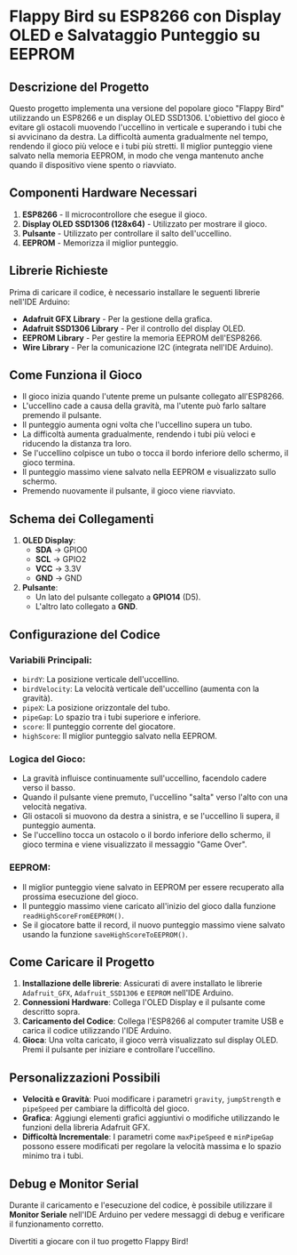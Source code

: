 # Flappy Bird su ESP8266 con Display OLED e Salvataggio Punteggio su EEPROM

## Descrizione del Progetto
Questo progetto implementa una versione del popolare gioco "Flappy Bird" utilizzando un ESP8266 e un display OLED SSD1306. L'obiettivo del gioco è evitare gli ostacoli muovendo l'uccellino in verticale e superando i tubi che si avvicinano da destra. La difficoltà aumenta gradualmente nel tempo, rendendo il gioco più veloce e i tubi più stretti. Il miglior punteggio viene salvato nella memoria EEPROM, in modo che venga mantenuto anche quando il dispositivo viene spento o riavviato.

## Componenti Hardware Necessari
1. **ESP8266** - Il microcontrollore che esegue il gioco.
2. **Display OLED SSD1306 (128x64)** - Utilizzato per mostrare il gioco.
3. **Pulsante** - Utilizzato per controllare il salto dell'uccellino.
4. **EEPROM** - Memorizza il miglior punteggio.

## Librerie Richieste
Prima di caricare il codice, è necessario installare le seguenti librerie nell'IDE Arduino:
- **Adafruit GFX Library** - Per la gestione della grafica.
- **Adafruit SSD1306 Library** - Per il controllo del display OLED.
- **EEPROM Library** - Per gestire la memoria EEPROM dell'ESP8266.
- **Wire Library** - Per la comunicazione I2C (integrata nell'IDE Arduino).

## Come Funziona il Gioco
- Il gioco inizia quando l'utente preme un pulsante collegato all'ESP8266.
- L'uccellino cade a causa della gravità, ma l'utente può farlo saltare premendo il pulsante.
- Il punteggio aumenta ogni volta che l'uccellino supera un tubo.
- La difficoltà aumenta gradualmente, rendendo i tubi più veloci e riducendo la distanza tra loro.
- Se l'uccellino colpisce un tubo o tocca il bordo inferiore dello schermo, il gioco termina.
- Il punteggio massimo viene salvato nella EEPROM e visualizzato sullo schermo.
- Premendo nuovamente il pulsante, il gioco viene riavviato.

## Schema dei Collegamenti
1. **OLED Display**:
   - **SDA** → GPIO0
   - **SCL** → GPIO2
   - **VCC** → 3.3V
   - **GND** → GND
2. **Pulsante**:
   - Un lato del pulsante collegato a **GPIO14** (D5).
   - L'altro lato collegato a **GND**.

## Configurazione del Codice
### Variabili Principali:
- `birdY`: La posizione verticale dell'uccellino.
- `birdVelocity`: La velocità verticale dell'uccellino (aumenta con la gravità).
- `pipeX`: La posizione orizzontale del tubo.
- `pipeGap`: Lo spazio tra i tubi superiore e inferiore.
- `score`: Il punteggio corrente del giocatore.
- `highScore`: Il miglior punteggio salvato nella EEPROM.

### Logica del Gioco:
- La gravità influisce continuamente sull'uccellino, facendolo cadere verso il basso.
- Quando il pulsante viene premuto, l'uccellino "salta" verso l'alto con una velocità negativa.
- Gli ostacoli si muovono da destra a sinistra, e se l'uccellino li supera, il punteggio aumenta.
- Se l'uccellino tocca un ostacolo o il bordo inferiore dello schermo, il gioco termina e viene visualizzato il messaggio "Game Over".

### EEPROM:
- Il miglior punteggio viene salvato in EEPROM per essere recuperato alla prossima esecuzione del gioco.
- Il punteggio massimo viene caricato all'inizio del gioco dalla funzione `readHighScoreFromEEPROM()`.
- Se il giocatore batte il record, il nuovo punteggio massimo viene salvato usando la funzione `saveHighScoreToEEPROM()`.

## Come Caricare il Progetto
1. **Installazione delle librerie**: Assicurati di avere installato le librerie `Adafruit_GFX`, `Adafruit_SSD1306` e `EEPROM` nell'IDE Arduino.
2. **Connessioni Hardware**: Collega l'OLED Display e il pulsante come descritto sopra.
3. **Caricamento del Codice**: Collega l'ESP8266 al computer tramite USB e carica il codice utilizzando l'IDE Arduino.
4. **Gioca**: Una volta caricato, il gioco verrà visualizzato sul display OLED. Premi il pulsante per iniziare e controllare l'uccellino.

## Personalizzazioni Possibili
- **Velocità e Gravità**: Puoi modificare i parametri `gravity`, `jumpStrength` e `pipeSpeed` per cambiare la difficoltà del gioco.
- **Grafica**: Aggiungi elementi grafici aggiuntivi o modifiche utilizzando le funzioni della libreria Adafruit GFX.
- **Difficoltà Incrementale**: I parametri come `maxPipeSpeed` e `minPipeGap` possono essere modificati per regolare la velocità massima e lo spazio minimo tra i tubi.

## Debug e Monitor Serial
Durante il caricamento e l'esecuzione del codice, è possibile utilizzare il **Monitor Seriale** nell'IDE Arduino per vedere messaggi di debug e verificare il funzionamento corretto.

Divertiti a giocare con il tuo progetto Flappy Bird!
